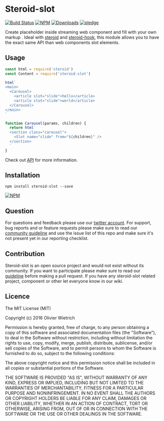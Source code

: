 # Steroid-slot

[![Build Status](https://travis-ci.org/bredele/steroid-slot.svg?branch=master)](https://travis-ci.org/bredele/steroid-slot)
[![NPM](https://img.shields.io/npm/v/steroid-slot.svg?style=flat-square)](https://www.npmjs.com/package/steroid-slot)
[![Downloads](https://img.shields.io/npm/dm/steroid-slot.svg?style=flat-square)](http://npm-stat.com/charts.html?package=steroid-slot)
[![pledge](https://bredele.github.io/contributing-guide/community-pledge.svg)](https://github.com/bredele/contributing-guide/blob/master/community.md)

Create placeholder inside streaming web component and fill with your own markup . Ideal with [steroid](https://github.com/bredele/steroid) and [steroid-hook](https://github.com/bredele/steroid-hook), this module allows you to have the exact same API than web components slot elements.

## Usage

```js
const html = require('steroid')
const Content = require('steroid-slot')

html`
<main>
  <Carousel>
    <article slot="slide">hello</article>
    <article slot="slide">world</article>
  </Carousel>
</main>
`

function Carousel(params, children) {
  return html`
  <section class="carousel">
    <Slot name="slide" from="${children}" />
  </section>
  `
}
```

Check out [API](/test) for more information.

## Installation

```shell
npm install steroid-slot --save
```

[![NPM](https://nodei.co/npm/steroid-slot.png)](https://nodei.co/npm/steroid-slot/)

## Question

For questions and feedback please use our [twitter account](https://twitter.com/bredeleca). For support, bug reports and or feature requests please make sure to read our
<a href="https://github.com/bredele/contributing-guide/blob/master/community.md" target="_blank">community guideline</a> and use the issue list of this repo and make sure it's not present yet in our reporting checklist.

## Contribution

Steroid-slot is an open source project and would not exist without its community. If you want to participate please make sure to read our <a href="https://github.com/bredele/contributing-guide/blob/master/community.md" target="_blank">guideline</a> before making a pull request. If you have any steroid-slot related project, component or other let everyone know in our wiki.


## Licence

The MIT License (MIT)

Copyright (c) 2016 Olivier Wietrich

Permission is hereby granted, free of charge, to any person obtaining a copy
of this software and associated documentation files (the "Software"), to deal
in the Software without restriction, including without limitation the rights
to use, copy, modify, merge, publish, distribute, sublicense, and/or sell
copies of the Software, and to permit persons to whom the Software is
furnished to do so, subject to the following conditions:

The above copyright notice and this permission notice shall be included in all
copies or substantial portions of the Software.

THE SOFTWARE IS PROVIDED "AS IS", WITHOUT WARRANTY OF ANY KIND, EXPRESS OR
IMPLIED, INCLUDING BUT NOT LIMITED TO THE WARRANTIES OF MERCHANTABILITY,
FITNESS FOR A PARTICULAR PURPOSE AND NONINFRINGEMENT. IN NO EVENT SHALL THE
AUTHORS OR COPYRIGHT HOLDERS BE LIABLE FOR ANY CLAIM, DAMAGES OR OTHER
LIABILITY, WHETHER IN AN ACTION OF CONTRACT, TORT OR OTHERWISE, ARISING FROM,
OUT OF OR IN CONNECTION WITH THE SOFTWARE OR THE USE OR OTHER DEALINGS IN THE
SOFTWARE.
